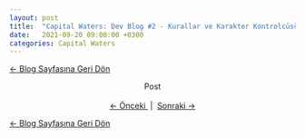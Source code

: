 ```yaml
---
layout: post
title:  "Capital Waters: Dev Blog #2 - Kurallar ve Karakter Kontrolcüsü."
date:   2021-09-20 09:00:00 +0300
categories: Capital Waters
---
```

<p align = "left">
<a href="/Blog.html"> <- Blog Sayfasına Geri Dön </a>
<p align = "center">
<!---
Post Buraya.
-->
Post
<br/>
<br/>
<a href="/capital/waters/2021/09/17/devblog-1-proje-ve-tercihler.html"> <- Önceki </a>
&nbsp;|&nbsp;
<a href="/capital/waters/2021/09/20/devblog-2-kurallar-ve-karakter-kontrolcüsü.html">Sonraki -></a>

</p>
<p align = "left">
<a href="/Blog.html"> <- Blog Sayfasına Geri Dön </a>
</p>